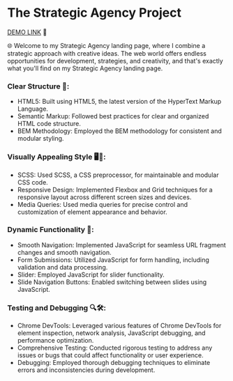 # The Strategic Agency Project

[DEMO LINK](https://ukrainiane-panda.github.io/Dia-landing-page/) 🌟

🌐 Welcome to my Strategic Agency landing page, where I combine a strategic approach with creative ideas. The web world offers endless opportunities for development, strategies, and creativity, and that's exactly what you'll find on my Strategic Agency landing page.

### Clear Structure 🧩:
- HTML5: Built using HTML5, the latest version of the HyperText Markup Language.
- Semantic Markup: Followed best practices for clear and organized HTML code structure.
- BEM Methodology: Employed the BEM methodology for consistent and modular styling.

### Visually Appealing Style 🖥️🎨:
- SCSS: Used SCSS, a CSS preprocessor, for maintainable and modular CSS code.
- Responsive Design: Implemented Flexbox and Grid techniques for a responsive layout across different screen sizes and devices.
- Media Queries: Used media queries for precise control and customization of element appearance and behavior.

### Dynamic Functionality 🚀:
- Smooth Navigation: Implemented JavaScript for seamless URL fragment changes and smooth navigation.
- Form Submissions: Utilized JavaScript for form handling, including validation and data processing.
- Slider: Employed JavaScript for slider functionality.
- Slide Navigation Buttons: Enabled switching between slides using JavaScript.

### Testing and Debugging 🔍🛠️:
- Chrome DevTools: Leveraged various features of Chrome DevTools for element inspection, network analysis, JavaScript debugging, and performance optimization.
- Comprehensive Testing: Conducted rigorous testing to address any issues or bugs that could affect functionality or user experience.
- Debugging: Employed thorough debugging techniques to eliminate errors and inconsistencies during development.
